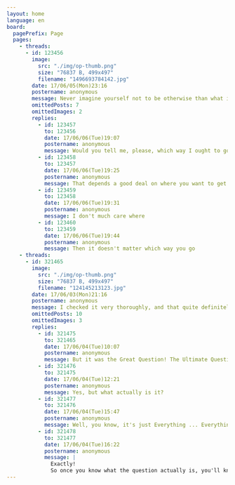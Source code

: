 ```yaml
---
layout: home
language: en
board:
  pagePrefix: Page
  pages:
    - threads:
      - id: 123456
        image:
          src: "./img/op-thumb.png"
          size: "76837 B, 499x497"
          filename: "1496693784142.jpg"
        date: 17/06/05(Mon)23:16
        postername: anonymous
        message: Never imagine yourself not to be otherwise than what it might appear to others that what you were or might have been was not otherwise than what you had been would have appeared to them to be otherwise.
        omittedPosts: 7
        omittedImages: 2
        replies:
          - id: 123457
            to: 123456
            date: 17/06/06(Tue)19:07
            postername: anonymous
            message: Would you tell me, please, which way I ought to go from here?
          - id: 123458
            to: 123457
            date: 17/06/06(Tue)19:25
            postername: anonymous
            message: That depends a good deal on where you want to get to.
          - id: 123459
            to: 123458
            date: 17/06/06(Tue)19:31
            postername: anonymous
            message: I don't much care where
          - id: 123460
            to: 123459
            date: 17/06/06(Tue)19:44
            postername: anonymous
            message: Then it doesn't matter which way you go
    - threads:
      - id: 321465
        image:
          src: "./img/op-thumb.png"
          size: "76837 B, 499x497"
          filename: "124145213123.jpg"
        date: 17/06/03(Mon)21:16
        postername: anonymous
        message: I checked it very thoroughly, and that quite definitely is the answer. I think the problem, to be quite honest with you, is that you've never actually known what the question is.
        omittedPosts: 10
        omittedImages: 3
        replies:
          - id: 321475
            to: 321465
            date: 17/06/04(Tue)10:07
            postername: anonymous
            message: But it was the Great Question! The Ultimate Question of Life, the Universe and Everything.
          - id: 321476
            to: 321475
            date: 17/06/04(Tue)12:21
            postername: anonymous
            message: Yes, but what actually is it?
          - id: 321477
            to: 321476
            date: 17/06/04(Tue)15:47
            postername: anonymous
            message: Well, you know, it's just Everything ... Everything ....
          - id: 321478
            to: 321477
            date: 17/06/04(Tue)16:22
            postername: anonymous
            message: |
              Exactly!
              So once you know what the question actually is, you'll know what the answer means.
---
```

